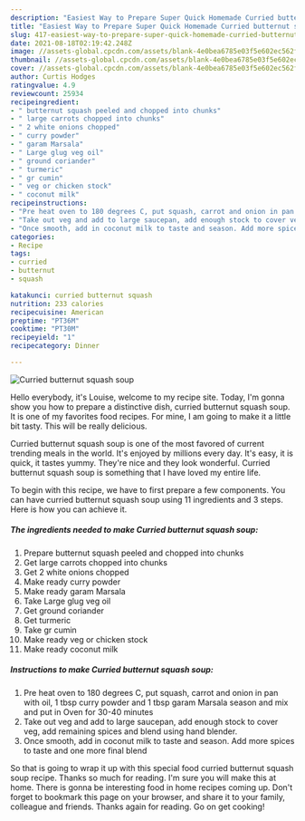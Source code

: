 ```yaml
---
description: "Easiest Way to Prepare Super Quick Homemade Curried butternut squash soup"
title: "Easiest Way to Prepare Super Quick Homemade Curried butternut squash soup"
slug: 417-easiest-way-to-prepare-super-quick-homemade-curried-butternut-squash-soup
date: 2021-08-18T02:19:42.248Z
image: //assets-global.cpcdn.com/assets/blank-4e0bea6785e03f5e602ec562f230caae08da540cada707380b4fe1bbebba43da.png
thumbnail: //assets-global.cpcdn.com/assets/blank-4e0bea6785e03f5e602ec562f230caae08da540cada707380b4fe1bbebba43da.png
cover: //assets-global.cpcdn.com/assets/blank-4e0bea6785e03f5e602ec562f230caae08da540cada707380b4fe1bbebba43da.png
author: Curtis Hodges
ratingvalue: 4.9
reviewcount: 25934
recipeingredient:
- " butternut squash peeled and chopped into chunks"
- " large carrots chopped into chunks"
- " 2 white onions chopped"
- " curry powder"
- " garam Marsala"
- " Large glug veg oil"
- " ground coriander"
- " turmeric"
- " gr cumin"
- " veg or chicken stock"
- " coconut milk"
recipeinstructions:
- "Pre heat oven to 180 degrees C, put squash, carrot and onion in pan with oil, 1 tbsp curry powder and 1 tbsp garam Marsala season and mix and put in Oven for 30-40 minutes"
- "Take out veg and add to large saucepan, add enough stock to cover veg, add remaining spices and blend using hand blender."
- "Once smooth, add in coconut milk to taste and season. Add more spices to taste and one more final blend"
categories:
- Recipe
tags:
- curried
- butternut
- squash

katakunci: curried butternut squash 
nutrition: 233 calories
recipecuisine: American
preptime: "PT36M"
cooktime: "PT30M"
recipeyield: "1"
recipecategory: Dinner

---
```



![Curried butternut squash soup](//assets-global.cpcdn.com/assets/blank-4e0bea6785e03f5e602ec562f230caae08da540cada707380b4fe1bbebba43da.png)

Hello everybody, it's Louise, welcome to my recipe site. Today, I'm gonna show you how to prepare a distinctive dish, curried butternut squash soup. It is one of my favorites food recipes. For mine, I am going to make it a little bit tasty. This will be really delicious.



Curried butternut squash soup is one of the most favored of current trending meals in the world. It's enjoyed by millions every day. It's easy, it is quick, it tastes yummy. They're nice and they look wonderful. Curried butternut squash soup is something that I have loved my entire life.


To begin with this recipe, we have to first prepare a few components. You can have curried butternut squash soup using 11 ingredients and 3 steps. Here is how you can achieve it.

<!--inarticleads1-->

##### The ingredients needed to make Curried butternut squash soup:

1. Prepare  butternut squash peeled and chopped into chunks
1. Get  large carrots chopped into chunks
1. Get  2 white onions chopped
1. Make ready  curry powder
1. Make ready  garam Marsala
1. Take  Large glug veg oil
1. Get  ground coriander
1. Get  turmeric
1. Take  gr cumin
1. Make ready  veg or chicken stock
1. Make ready  coconut milk




<!--inarticleads2-->

##### Instructions to make Curried butternut squash soup:

1. Pre heat oven to 180 degrees C, put squash, carrot and onion in pan with oil, 1 tbsp curry powder and 1 tbsp garam Marsala season and mix and put in Oven for 30-40 minutes
1. Take out veg and add to large saucepan, add enough stock to cover veg, add remaining spices and blend using hand blender.
1. Once smooth, add in coconut milk to taste and season. Add more spices to taste and one more final blend




So that is going to wrap it up with this special food curried butternut squash soup recipe. Thanks so much for reading. I'm sure you will make this at home. There is gonna be interesting food in home recipes coming up. Don't forget to bookmark this page on your browser, and share it to your family, colleague and friends. Thanks again for reading. Go on get cooking!

